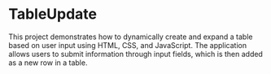 # TableUpdate
This project demonstrates how to dynamically create and expand a table based on user input using HTML, CSS, and JavaScript. The application allows users to submit information through input fields, which is then added as a new row in a table.
